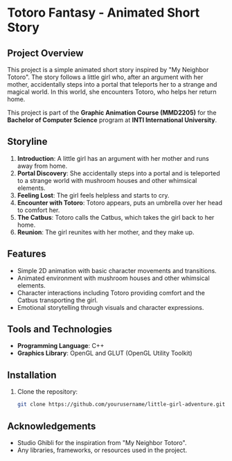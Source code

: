 # Totoro Fantasy - Animated Short Story

## Project Overview
This project is a simple animated short story inspired by "My Neighbor Totoro". The story follows a little girl who, after an argument with her mother, accidentally steps into a portal that teleports her to a strange and magical world. In this world, she encounters Totoro, who helps her return home.

This project is part of the **Graphic Animation Course (MMD2205)** for the **Bachelor of Computer Science** program at **INTI International University**.

## Storyline
1. **Introduction**: A little girl has an argument with her mother and runs away from home.
2. **Portal Discovery**: She accidentally steps into a portal and is teleported to a strange world with mushroom houses and other whimsical elements.
3. **Feeling Lost**: The girl feels helpless and starts to cry.
4. **Encounter with Totoro**: Totoro appears, puts an umbrella over her head to comfort her.
5. **The Catbus**: Totoro calls the Catbus, which takes the girl back to her home.
6. **Reunion**: The girl reunites with her mother, and they make up.

## Features
- Simple 2D animation with basic character movements and transitions.
- Animated environment with mushroom houses and other whimsical elements.
- Character interactions including Totoro providing comfort and the Catbus transporting the girl.
- Emotional storytelling through visuals and character expressions.

## Tools and Technologies
- **Programming Language**: C++
- **Graphics Library**: OpenGL and GLUT (OpenGL Utility Toolkit)

## Installation
1. Clone the repository:
   ```bash
   git clone https://github.com/yourusername/little-girl-adventure.git

## Acknowledgements
- Studio Ghibli for the inspiration from "My Neighbor Totoro".
- Any libraries, frameworks, or resources used in the project.
